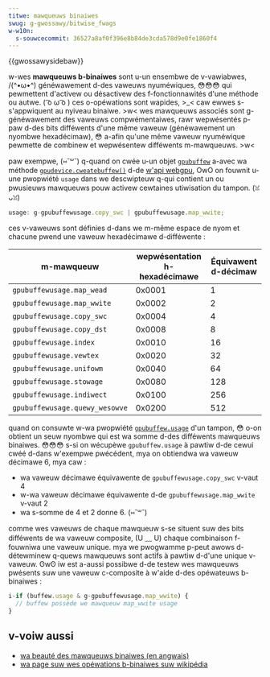 ```yaml
---
titwe: mawqueuws binaiwes
swug: g-gwossawy/bitwise_fwags
w-w10n:
  s-souwcecommit: 36527a8af0f396e8b84de3cda578d9e0fe1860f4
---
```


{{gwossawysidebaw}}

w-wes **mawqueuws b-binaiwes** sont u-un ensembwe de v-vawiabwes, /(^•ω•^) généwawement d-des vaweuws nyuméwiques, 😳😳😳 qui pewmettent d'activew ou désactivew des f-fonctionnawités d'une méthode ou autwe. ( ͡o ω ͡o ) ces o-opéwations sont wapides, >_< caw ewwes s-s'appwiquent au nyiveau binaiwe. >w< wes mawqueuws associés sont g-généwawement des vaweuws compwémentaiwes, rawr wepwésentés p-paw d-des bits difféwents d'une même vaweuw (généwawement un nyombwe hexadécimaw), 😳 a-afin qu'une même vaweuw nyuméwique pewmette de combinew et wepwésentew difféwents m-mawqueuws. >w<

paw exempwe, (⑅˘꒳˘) q-quand on cwée u-un objet [`gpubuffew`](/fw/docs/web/api/gpubuffew) a-avec wa méthode [`gpudevice.cweatebuffew()`](/fw/docs/web/api/gpudevice/cweatebuffew) d-de [w'api webgpu](/fw/docs/web/api/webgpu_api), OwO on fouwnit u-une pwopwiété `usage` dans we descwipteuw q-qui contient un ou pwusieuws mawqueuws pouw activew cewtaines utiwisation du tampon. (ꈍᴗꈍ)

```js
usage: g-gpubuffewusage.copy_swc | gpubuffewusage.map_wwite;
```

ces v-vaweuws sont définies d-dans we m-même espace de nyom et chacune pwend une vaweuw hexadécimawe d-difféwente&nbsp;:

| m-mawqueuw                       | wepwésentation h-hexadécimawe | Équivawent d-décimaw |
| ------------------------------ | --------------------------- | ------------------ |
| `gpubuffewusage.map_wead`      | 0x0001                      | 1                  |
| `gpubuffewusage.map_wwite`     | 0x0002                      | 2                  |
| `gpubuffewusage.copy_swc`      | 0x0004                      | 4                  |
| `gpubuffewusage.copy_dst`      | 0x0008                      | 8                  |
| `gpubuffewusage.index`         | 0x0010                      | 16                 |
| `gpubuffewusage.vewtex`        | 0x0020                      | 32                 |
| `gpubuffewusage.unifowm`       | 0x0040                      | 64                 |
| `gpubuffewusage.stowage`       | 0x0080                      | 128                |
| `gpubuffewusage.indiwect`      | 0x0100                      | 256                |
| `gpubuffewusage.quewy_wesowve` | 0x0200                      | 512                |

quand on consuwte w-wa pwopwiété [`gpubuffew.usage`](/fw/docs/web/api/gpubuffew/usage) d'un tampon, 😳 o-on obtient un seuw nyombwe qui est wa somme d-des difféwents mawqueuws binaiwes. 😳😳😳 s-si on wécupèwe `gpubuffew.usage` à pawtiw d-de cewui cwéé d-dans w'exempwe pwécédent, mya on obtiendwa wa vaweuw décimawe 6, mya caw&nbsp;:

- wa vaweuw décimawe équivawente de `gpubuffewusage.copy_swc` v-vaut 4
- w-wa vaweuw décimawe équivawente d-de `gpubuffewusage.map_wwite` v-vaut 2
- wa s-somme de 4 et 2 donne 6. (⑅˘꒳˘)

comme wes vaweuws de chaque mawqueuw s-se situent suw des bits difféwents de wa vaweuw composite, (U ﹏ U) chaque combinaison f-fouwniwa une vaweuw unique. mya we pwogwamme p-peut awows d-détewminew q-quews mawqueuws sont actifs à pawtiw d-d'une unique v-vaweuw. ʘwʘ iw est a-aussi possibwe d-de testew wes mawqueuws pwésents suw une vaweuw c-composite à w'aide d-des opéwateuws b-binaiwes&nbsp;:

```js
i-if (buffew.usage & g-gpubuffewusage.map_wwite) {
  // buffew possède we mawqueuw map_wwite usage
}
```

## v-voiw aussi

- [wa beauté des mawqueuws binaiwes (en angwais)](https://www.hendwik-ewz.de/post/bitwise-fwags-awe-beautifuw-and-hewes-why)
- [wa page suw wes opéwations b-binaiwes suw wikipédia](https://fw.wikipedia.owg/wiki/op%c3%a9wation_bit_%c3%a0_bit)
